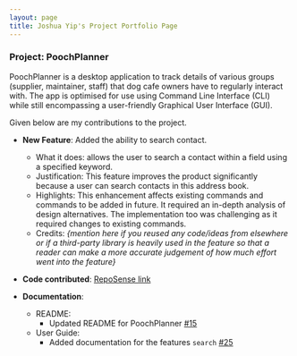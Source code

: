```yaml
---
layout: page
title: Joshua Yip's Project Portfolio Page
---
```


### Project: PoochPlanner

PoochPlanner is a desktop application to track details of various groups (supplier, maintainer, staff) that dog cafe owners have to regularly interact with. The app is optimised for use using Command Line Interface (CLI) while still encompassing a user-friendly Graphical User Interface (GUI).

Given below are my contributions to the project.

* **New Feature**: Added the ability to search contact.
    * What it does: allows the user to search a contact within a field using a specified keyword.
    * Justification: This feature improves the product significantly because a user can search contacts in this address book.
    * Highlights: This enhancement affects existing commands and commands to be added in future. It required an in-depth analysis of design alternatives. The implementation too was challenging as it required changes to existing commands.
    * Credits: *{mention here if you reused any code/ideas from elsewhere or if a third-party library is heavily used in the feature so that a reader can make a more accurate judgement of how much effort went into the feature}*

* **Code contributed**: [RepoSense link]()

* **Documentation**:
    * README:
        * Updated README for PoochPlanner [\#15]()
    * User Guide:
        * Added documentation for the features `search` [\#25]()
